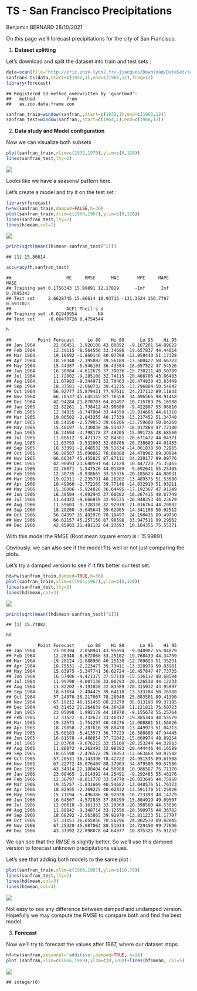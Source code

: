 TS - San Francisco Precipitations
================
Benjamin BERNARD
28/10/2021

On this page we’ll forecast precipitations for the city of San
Francisco.

1.  **Dataset splitting**

Let’s download and split the dataset into train and test sets :

``` r
data=scan(file="http://eric.univ-lyon2.fr/~jjacques/Download/DataSet/sanfran.dat",skip=1)
sanfran<-ts(data,start=c(1932,1),end=c(1966,12),freq=12)
library(forecast)
```

    ## Registered S3 method overwritten by 'quantmod':
    ##   method            from
    ##   as.zoo.data.frame zoo

``` r
sanfran_train=window(sanfran,,start=c(1932,1),end=c(1963,12))
sanfran_test=window(sanfran,,start=c(1964,1),end=c(1966,12))
```

2.  **Data study and Model configuration**

Now we can visualize both subsets

``` r
plot(sanfran_train,xlim=c(1932,1970),ylim=c(0,120))
lines(sanfran_test,lty=2)
```

![](TS---San-Francisco-Precipitation-Forecast_files/figure-gfm/unnamed-chunk-2-1.png)<!-- -->

Looks like we have a seasonal pattern here.

Let’s create a model and try it on the test set :

``` r
library(forecast)
h=hw(sanfran_train,damped=FALSE,h=36)
plot(sanfran_train,xlim=c(1964,1967),ylim=c(0,120))
lines(sanfran_test,lty=2)
lines(h$mean,col=2)
```

![](TS---San-Francisco-Precipitation-Forecast_files/figure-gfm/unnamed-chunk-3-1.png)<!-- -->

``` r
print(sqrt(mean((h$mean-sanfran_test)^2)))
```

    ## [1] 15.86614

``` r
accuracy(h,sanfran_test)
```

    ##                     ME     RMSE      MAE       MPE     MAPE      MASE
    ## Training set 0.1756343 15.99891 12.17829      -Inf      Inf 0.7695343
    ## Test set     2.6628745 15.86614 10.93715 -131.3524 156.7797 0.6911073
    ##                     ACF1 Theil's U
    ## Training set -0.01949954        NA
    ## Test set     -0.06479726 0.4754544

``` r
h
```

    ##          Point Forecast     Lo 80    Hi 80      Lo 95    Hi 95
    ## Jan 1964       22.86451  1.920100 43.80892  -9.167201 54.89622
    ## Feb 1964       12.39115 -8.564556 33.34686 -19.657837 44.44014
    ## Mar 1964       19.10692 -1.860146 40.07398 -12.959440 51.17328
    ## Apr 1964       18.58340 -2.395082 39.56189 -13.500422 50.66723
    ## May 1964       15.44387 -5.546103 36.43384 -16.657522 47.54526
    ## Jun 1964       16.38884 -4.612679 37.39036 -15.730211 48.50789
    ## Jul 1964       11.72802 -9.285108 32.74115 -20.408786 43.86483
    ## Aug 1964       11.67983 -9.344971 32.70463 -20.474830 43.83449
    ## Sep 1964       18.37581 -2.660732 39.41235 -13.796804 50.54842
    ## Oct 1964       56.92777 35.879431 77.97611  24.737112 89.11843
    ## Nov 1964       66.70537 45.645165 87.76558  34.496566 98.91418
    ## Dec 1964       42.94284 21.870703 64.01497  10.715789 75.16988
    ## Jan 1965       22.82261  1.738412 43.90680  -9.422887 55.06810
    ## Feb 1965       12.34925 -8.747004 33.44550 -19.914685 44.61318
    ## Mar 1965       19.06502 -2.043355 40.17339 -13.217452 51.34748
    ## Apr 1965       18.54150 -2.579053 39.66206 -13.759600 50.84260
    ## May 1965       15.40197 -5.730838 36.53477 -16.917868 47.72180
    ## Jun 1965       16.34694 -4.798178 37.49205 -15.991726 48.68560
    ## Jul 1965       11.68612 -9.471373 32.84361 -20.671472 44.04371
    ## Aug 1965       11.63793 -9.532003 32.80786 -20.738689 44.01455
    ## Sep 1965       18.33391 -2.848532 39.51634 -14.061838 50.72965
    ## Oct 1965       56.88587 35.690862 78.08088  24.470902 89.30084
    ## Nov 1965       66.66347 45.455825 87.87111  34.229177 99.09776
    ## Dec 1965       42.90093 21.680591 64.12128  10.447220 75.35465
    ## Jan 1966       22.78071  1.547526 44.01389  -9.692641 55.25405
    ## Feb 1966       12.30735 -8.938665 33.55336 -20.185623 44.80031
    ## Mar 1966       19.02311 -2.235791 40.28202 -13.489575 51.53580
    ## Apr 1966       18.49960 -2.772265 39.77146 -14.032910 51.03211
    ## May 1966       15.36006 -5.924826 36.64495 -17.192367 47.91249
    ## Jun 1966       16.30504 -4.992945 37.60302 -16.267415 48.87749
    ## Jul 1966       11.64422 -9.666919 32.95535 -20.948353 44.23679
    ## Aug 1966       11.59603 -9.728330 32.92039 -21.016764 44.20882
    ## Sep 1966       18.29200 -3.045641 39.62965 -14.341108 50.92512
    ## Oct 1966       56.84397 35.492970 78.19497  24.190435 89.49750
    ## Nov 1966       66.62157 45.257150 87.98598  33.947511 99.29562
    ## Dec 1966       42.85903 21.481132 64.23693  10.164355 75.55371

With this model the RMSE (Root mean square error) is : 15.99891.

Obviously, we can also see if the model fits well or not just comparing
the plots.

Let’s try a damped version to see if it fits better our test set.

``` r
hd=hw(sanfran_train,damped=TRUE,h=36)
plot(sanfran_train,xlim=c(1964,1967),ylim=c(0,120))
lines(sanfran_test,lty=2)
lines(hd$mean,col=3)
```

![](TS---San-Francisco-Precipitation-Forecast_files/figure-gfm/unnamed-chunk-4-1.png)<!-- -->

``` r
print(sqrt(mean((hd$mean-sanfran_test)^2)))
```

    ## [1] 15.77082

``` r
hd
```

    ##          Point Forecast     Lo 80    Hi 80      Lo 95    Hi 95
    ## Jan 1964       23.00394  2.050941 43.95694  -9.040907 55.04879
    ## Feb 1964       12.28948 -8.672068 33.25102 -19.768439 44.34739
    ## Mar 1964       19.28124 -1.688900 40.25138 -12.789823 51.35231
    ## Apr 1964       18.75531 -2.223477 39.73411 -13.328978 50.83961
    ## May 1964       15.63975 -5.347741 36.62724 -16.457847 47.73735
    ## Jun 1964       16.57486 -4.421375 37.57110 -15.536112 48.68584
    ## Jul 1964       11.99790 -9.007136 33.00293 -20.126530 44.12233
    ## Aug 1964       11.82202 -9.191858 32.83589 -20.315932 43.95997
    ## Sep 1964       18.61834 -2.404425 39.64110 -13.533204 50.76988
    ## Oct 1964       57.24870 36.217007 78.28040  25.083501 89.41390
    ## Nov 1964       67.19212 46.151455 88.23279  35.013198 99.37105
    ## Dec 1964       43.31452 22.264839 64.36420  11.121811 75.50723
    ## Jan 1965       23.05098  1.992178 44.10978  -9.155678 55.25764
    ## Feb 1965       12.33522 -8.732673 33.40312 -19.885344 44.55579
    ## Mar 1965       19.32573 -1.751297 40.40276 -12.908801 51.56026
    ## Apr 1965       18.79858 -2.287616 39.88478 -13.449973 51.04713
    ## May 1965       15.68183 -5.413573 36.77723 -16.580803 47.94445
    ## Jun 1965       16.61578 -4.488854 37.72042 -15.660974 48.89254
    ## Jul 1965       12.03769 -9.076215 33.15160 -20.253244 44.32863
    ## Aug 1965       11.86072 -9.262493 32.98393 -20.444446 44.16589
    ## Sep 1965       18.65598 -2.476572 39.78853 -13.663468 50.97542
    ## Oct 1965       57.28531 36.143390 78.42722  24.951535 89.61908
    ## Nov 1965       67.22772 46.076409 88.37903  34.879580 99.57586
    ## Dec 1965       43.34914 22.188404 64.50988  10.986587 75.71170
    ## Jan 1966       23.08465  1.914392 44.25491  -9.292465 55.46176
    ## Feb 1966       12.36797 -8.811770 33.54770 -20.023646 44.75958
    ## Mar 1966       19.35757 -1.831669 40.54682 -13.048576 51.76373
    ## Apr 1966       18.82955 -2.369225 40.02832 -13.591179 51.25028
    ## May 1966       15.71194 -5.496386 36.92028 -16.723398 48.14729
    ## Jun 1966       16.64507 -4.572835 37.86299 -15.804919 49.09507
    ## Jul 1966       12.06618 -9.161333 33.29369 -20.398500 44.53086
    ## Aug 1966       11.88842 -9.348714 33.12556 -20.590975 44.36782
    ## Sep 1966       18.68292 -2.563865 39.92970 -13.811233 51.17707
    ## Oct 1966       57.31151 36.055056 78.56796  24.802570 89.82045
    ## Nov 1966       67.25320 45.987064 88.51934  34.729450 99.77696
    ## Dec 1966       43.37392 22.098078 64.64977  10.835325 75.91252

We can see that the RMSE is slightly better. So we’ll use this damped
version to forecast unknown precipitations values.

Let’s see that adding both models to the same plot :

``` r
plot(sanfran_train,xlim=c(1966,1967),ylim=c(10,70))
lines(sanfran_test,lty=2)
lines(hd$mean,col=3)
lines(h$mean,col=4)
```

![](TS---San-Francisco-Precipitation-Forecast_files/figure-gfm/unnamed-chunk-5-1.png)<!-- -->

Not easy to see any difference between damped and undamped version.
Hopefully we may compute the RMSE to compare both and find the best
model.

3.  **Forecast**

Now we’ll try to forecast the values after 1967, where our dataset
stops.

``` r
hf=hw(sanfran,seasonal='additive',damped=TRUE, h=24)
plot (sanfran,xlim=c(1966,1969),ylim=c(0,120))+lines(hf$mean, col=5)
```

![](TS---San-Francisco-Precipitation-Forecast_files/figure-gfm/unnamed-chunk-6-1.png)<!-- -->

    ## integer(0)
